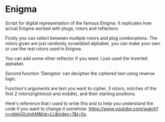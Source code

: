 # Enigma
Script for digital representation of the famous Enigma. It replicates how actual Enigma worked with plugs, rotors and reflectors.

Firstly you can select between multiple rotors and plug combinations. The rotors given are just randomly scrambled alphabet, you can make your own or use the real rotors used in Enigma.

You can add some other reflector if you want. I just used the inverted alphabet.

Second function 'Denigma' can decipher the ciphered text using reverse logic.

Function's arguments are text you want to cipher, 3 rotors, notches of the first 2 rotors(rightmost and middle), and their starting positions.

Here's reference that i used to write this and to help you understand the code if you want to change it somehow: https://www.youtube.com/watch?v=ybkkiGtJmkM&list=LL&index=7&t=5s.
